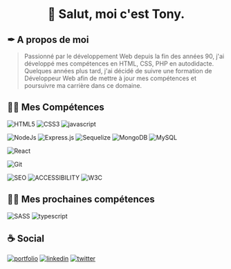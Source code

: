 # <p align="center">👋 Salut, moi c'est Tony.</p>

## ✒ A propos de moi
> Passionné par le développement Web depuis la fin des années 90, j'ai développé mes compétences en HTML, CSS, PHP en autodidacte. Quelques années plus tard, j'ai décidé de suivre une formation de Développeur Web afin de mettre à jour mes compétences et poursuivre ma carrière dans ce domaine.

## 👨‍💻 Mes Compétences
![HTML5](https://img.shields.io/badge/HTML5-E34F26?style=for-the-badge&logo=html5&logoColor=white)
![CSS3](https://img.shields.io/badge/CSS3-1572B6?style=for-the-badge&logo=css3&logoColor=white)
![javascript](https://img.shields.io/badge/Javascript-323330?style=for-the-badge&logo=javascript&logoColor=F7DF1E)

![NodeJs](https://img.shields.io/badge/NodeJs-339933?style=for-the-badge&logo=nodedotjs&logoColor=white)
![Express.js](https://img.shields.io/badge/Express.js-EEEEEE?style=for-the-badge&logo=express&logoColor=black)
![Sequelize](https://img.shields.io/badge/Sequelize-333333?style=for-the-badge&logo=sequelize&logoColor=237eb9)
![MongoDB](https://img.shields.io/badge/MongoDB-4EA94B?style=for-the-badge&logo=mongodb&logoColor=white)
![MySQL](https://img.shields.io/badge/MySQL-005c83?style=for-the-badge&logo=mysql&logoColor=white)

![React](https://img.shields.io/badge/React-20232A?style=for-the-badge&logo=react&logoColor=61DAFB)

![Git](https://img.shields.io/badge/Git-E44C30?style=for-the-badge&logo=git&logoColor=white)

![SEO](https://img.shields.io/badge/SEO-333333?style=for-the-badge)
![ACCESSIBILITY](https://img.shields.io/badge/Accessibility-333333?style=for-the-badge)
![W3C](https://img.shields.io/badge/W3C-1572B6?style=for-the-badge&logo=w3c&logoColor=white)

## 👨‍💻 Mes prochaines compétences
![SASS](https://img.shields.io/badge/Sass-C76494?style=for-the-badge&logo=sass&logoColor=white)
![typescript](https://img.shields.io/badge/Typescript-2D79C7?style=for-the-badge&logo=typescript&logoColor=white)

## ☕ Social
[![portfolio](https://img.shields.io/badge/Portfolio-000?style=for-the-badge&logo=accusoft&logoColor=white)](https://bit.ly/3O2XGVq)
[![linkedin](https://img.shields.io/badge/linkedin-0A66C2?style=for-the-badge&logo=linkedin&logoColor=white)](https://bit.ly/3zbwmQs)
[![twitter](https://img.shields.io/badge/twitter-1DA1F2?style=for-the-badge&logo=twitter&logoColor=white)](https://bit.ly/3NhWWf2)


<!--
**VertoDebru/VertoDebru** is a ✨ _special_ ✨ repository because its `README.md` (this file) appears on your GitHub profile.

Here are some ideas to get you started:

- 🔭 I’m currently working on ...
- 🌱 I’m currently learning ...
- 👯 I’m looking to collaborate on ...
- 🤔 I’m looking for help with ...
- 💬 Ask me about ...
- 📫 How to reach me: ...
- 😄 Pronouns: ...
- ⚡ Fun fact: ...
-->
